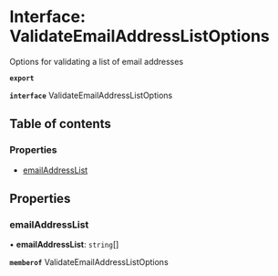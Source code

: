 # Interface: ValidateEmailAddressListOptions

Options for validating a list of email addresses

**`export`**

**`interface`** ValidateEmailAddressListOptions

## Table of contents

### Properties

- [emailAddressList](ValidateEmailAddressListOptions.md#emailaddresslist)

## Properties

### emailAddressList

• **emailAddressList**: `string`[]

**`memberof`** ValidateEmailAddressListOptions
